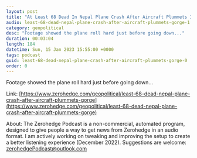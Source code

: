 ```yaml
---
layout: post
title: "At Least 68 Dead In Nepal Plane Crash After Aircraft Plummets Into Gorge"
audio: least-68-dead-nepal-plane-crash-after-aircraft-plummets-gorge-1
category: geopolitical
desc: "Footage showed the plane roll hard just before going down..."
duration: 00:03:04
length: 184
datetime: Sun, 15 Jan 2023 15:55:00 +0000
tags: podcast
guid: least-68-dead-nepal-plane-crash-after-aircraft-plummets-gorge-0
order: 0
---
```

Footage showed the plane roll hard just before going down...

Link: [https://www.zerohedge.com/geopolitical/least-68-dead-nepal-plane-crash-after-aircraft-plummets-gorge](https://www.zerohedge.com/geopolitical/least-68-dead-nepal-plane-crash-after-aircraft-plummets-gorge)

About: The Zerohedge Podcast is a non-commercial, automated program, designed to give people a way to get news from Zerohedge in an audio format.  I am actively working on tweaking and improving the setup to create a better listening experience (December 2022).  Suggestions are welcome: [zerohedgePodcast@outlook.com](mailto:zerohedgePodcast@outlook.com)